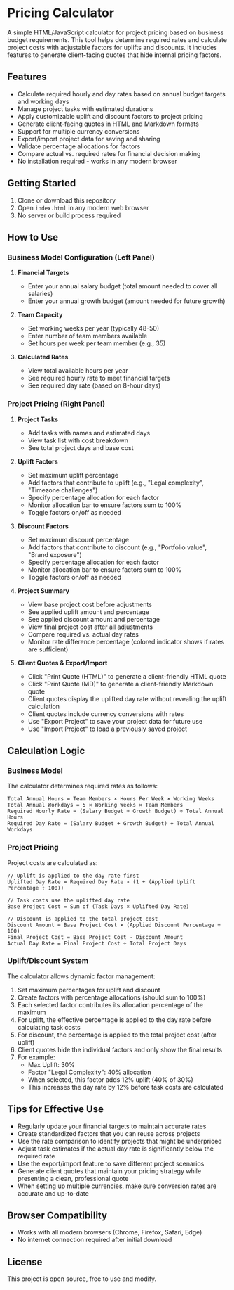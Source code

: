 # Pricing Calculator

A simple HTML/JavaScript calculator for project pricing based on business budget requirements. This tool helps determine required rates and calculate project costs with adjustable factors for uplifts and discounts. It includes features to generate client-facing quotes that hide internal pricing factors.

## Features

- Calculate required hourly and day rates based on annual budget targets and working days
- Manage project tasks with estimated durations
- Apply customizable uplift and discount factors to project pricing
- Generate client-facing quotes in HTML and Markdown formats
- Support for multiple currency conversions
- Export/import project data for saving and sharing
- Validate percentage allocations for factors
- Compare actual vs. required rates for financial decision making
- No installation required - works in any modern browser

## Getting Started

1. Clone or download this repository
2. Open `index.html` in any modern web browser
3. No server or build process required

## How to Use

### Business Model Configuration (Left Panel)

1. **Financial Targets**
   - Enter your annual salary budget (total amount needed to cover all salaries)
   - Enter your annual growth budget (amount needed for future growth)

2. **Team Capacity**
   - Set working weeks per year (typically 48-50)
   - Enter number of team members available
   - Set hours per week per team member (e.g., 35)

3. **Calculated Rates**
   - View total available hours per year
   - See required hourly rate to meet financial targets
   - See required day rate (based on 8-hour days)

### Project Pricing (Right Panel)

1. **Project Tasks**
   - Add tasks with names and estimated days
   - View task list with cost breakdown
   - See total project days and base cost

2. **Uplift Factors**
   - Set maximum uplift percentage
   - Add factors that contribute to uplift (e.g., "Legal complexity", "Timezone challenges")
   - Specify percentage allocation for each factor
   - Monitor allocation bar to ensure factors sum to 100%
   - Toggle factors on/off as needed

3. **Discount Factors**
   - Set maximum discount percentage
   - Add factors that contribute to discount (e.g., "Portfolio value", "Brand exposure")
   - Specify percentage allocation for each factor
   - Monitor allocation bar to ensure factors sum to 100%
   - Toggle factors on/off as needed

4. **Project Summary**
   - View base project cost before adjustments
   - See applied uplift amount and percentage
   - See applied discount amount and percentage
   - View final project cost after all adjustments
   - Compare required vs. actual day rates
   - Monitor rate difference percentage (colored indicator shows if rates are sufficient)

5. **Client Quotes & Export/Import**
   - Click "Print Quote (HTML)" to generate a client-friendly HTML quote
   - Click "Print Quote (MD)" to generate a client-friendly Markdown quote
   - Client quotes display the uplifted day rate without revealing the uplift calculation
   - Client quotes include currency conversions with rates
   - Use "Export Project" to save your project data for future use
   - Use "Import Project" to load a previously saved project

## Calculation Logic

### Business Model

The calculator determines required rates as follows:

```
Total Annual Hours = Team Members × Hours Per Week × Working Weeks
Total Annual Workdays = 5 × Working Weeks × Team Members
Required Hourly Rate = (Salary Budget + Growth Budget) ÷ Total Annual Hours
Required Day Rate = (Salary Budget + Growth Budget) ÷ Total Annual Workdays
```

### Project Pricing

Project costs are calculated as:

```
// Uplift is applied to the day rate first
Uplifted Day Rate = Required Day Rate × (1 + (Applied Uplift Percentage ÷ 100))

// Task costs use the uplifted day rate
Base Project Cost = Sum of (Task Days × Uplifted Day Rate)

// Discount is applied to the total project cost
Discount Amount = Base Project Cost × (Applied Discount Percentage ÷ 100)
Final Project Cost = Base Project Cost - Discount Amount
Actual Day Rate = Final Project Cost ÷ Total Project Days
```

### Uplift/Discount System

The calculator allows dynamic factor management:

1. Set maximum percentages for uplift and discount
2. Create factors with percentage allocations (should sum to 100%)
3. Each selected factor contributes its allocation percentage of the maximum
4. For uplift, the effective percentage is applied to the day rate before calculating task costs
5. For discount, the percentage is applied to the total project cost (after uplift)
6. Client quotes hide the individual factors and only show the final results
7. For example:
   - Max Uplift: 30%
   - Factor "Legal Complexity": 40% allocation
   - When selected, this factor adds 12% uplift (40% of 30%)
   - This increases the day rate by 12% before task costs are calculated

## Tips for Effective Use

- Regularly update your financial targets to maintain accurate rates
- Create standardized factors that you can reuse across projects
- Use the rate comparison to identify projects that might be underpriced
- Adjust task estimates if the actual day rate is significantly below the required rate
- Use the export/import feature to save different project scenarios
- Generate client quotes that maintain your pricing strategy while presenting a clean, professional quote
- When setting up multiple currencies, make sure conversion rates are accurate and up-to-date

## Browser Compatibility

- Works with all modern browsers (Chrome, Firefox, Safari, Edge)
- No internet connection required after initial download

## License

This project is open source, free to use and modify.